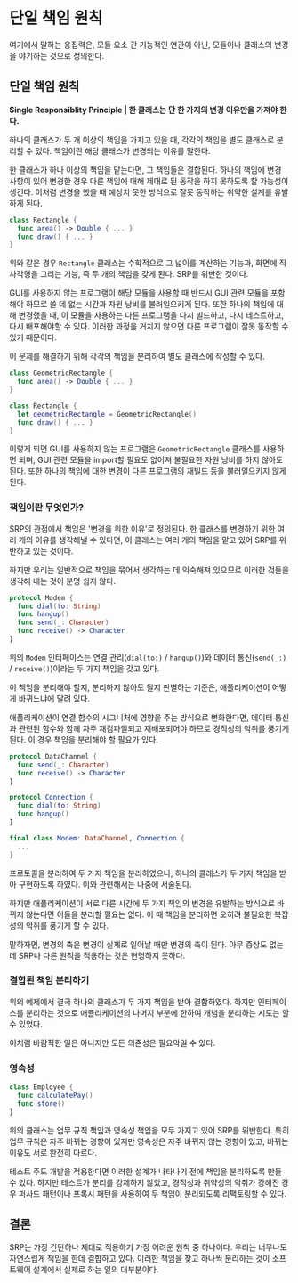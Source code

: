 # 단일 책임 원칙

여기에서 말하는 응집력은, 모듈 요소 간 기능적인 연관이 아닌, 모듈이나 클래스의 변경을 야기하는 것으로 정의한다.

## 단일 책임 원칙

**Single Responsiblity Principle | 한 클래스는 단 한 가지의 변경 이유만을 가져야 한다.**

하나의 클래스가 두 개 이상의 책임을 가지고 있을 때, 각각의 책임을 별도 클래스로 분리할 수 있다. 책임이란 해당 클래스가 변경되는 이유를 말한다.

한 클래스가 하나 이상의 책임을 맡는다면, 그 책임들은 결합된다. 하나의 책임에 변경 사항이 있어 변경한 경우 다른 책임에 대해 제대로 된 동작을 하지 못하도록 할 가능성이 생긴다. 이처럼 변경을 했을 때 예상치 못한 방식으로 잘못 동작하는 취약한 설계를 유발하게 된다.

```swift
class Rectangle {
  func area() -> Double { ... }
  func draw() { ... }
}
```

위와 같은 경우 `Rectangle` 클래스는 수학적으로 그 넓이를 계산하는 기능과, 화면에 직사각형을 그리는 기능, 즉 두 개의 책임을 갖게 된다. SRP를 위반한 것이다.

GUI를 사용하지 않는 프로그램이 해당 모듈을 사용할 때 반드시 GUI 관련 모듈을 포함해야 하므로 쓸 데 없는 시간과 자원 낭비를 불러일으키게 된다. 또한 하나의 책임에 대해 변경했을 때, 이 모듈을 사용하는 다른 프로그램을 다시 빌드하고, 다시 테스트하고, 다시 배포해야할 수 있다. 이러한 과정을 거치지 않으면 다른 프로그램이 잘못 동작할 수 있기 때문이다.

이 문제를 해결하기 위해 각각의 책임을 분리하여 별도 클래스에 작성할 수 있다.

```swift
class GeometricRectangle {
  func area() -> Double { ... }
}

class Rectangle {
  let geometricRectangle = GeometricRectangle()
  func draw() { ... }
}
```

이렇게 되면 GUI를 사용하지 않는 프로그램은 `GeometricRectangle` 클래스를 사용하면 되며, GUI 관련 모듈을 import할 필요도 없어져 불필요한 자원 낭비를 하지 않아도 된다. 또한 하나의 책임에 대한 변경이 다른 프로그램의 재빌드 등을 불러일으키지 않게 된다.

### 책임이란 무엇인가?

SRP의 관점에서 책임은 '변경을 위한 이유'로 정의된다. 한 클래스를 변경하기 위한 여러 개의 이유를 생각해낼 수 있다면, 이 클래스는 여러 개의 책임을 맡고 있어 SRP를 위반하고 있는 것이다.

하지만 우리는 일반적으로 책임을 묶어서 생각하는 데 익숙해져 있으므로 이러한 것들을 생각해 내는 것이 분명 쉽지 않다.

```swift
protocol Modem {
  func dial(to: String)
  func hangup()
  func send(_: Character)
  func receive() -> Character
}
```

위의 `Modem` 인터페이스는 연결 관리(`dial(to:)` / `hangup()`)와 데이터 통신(`send(_:)` / `receive()`)이라는 두 가지 책임을 갖고 있다. 

이 책임을 분리해야 할지, 분리하지 않아도 될지 판별하는 기준은, 애플리케이션이 어떻게 바뀌느냐에 달려 있다.

애플리케이션이 연결 함수의 시그니처에 영향을 주는 방식으로 변화한다면, 데이터 통신과 관련된 함수와 함께 자주 재컴파일되고 재배포되어야 하므로 경직성의 악취를 풍기게 된다. 이 경우 책임을 분리해야 할 필요가 있다.

```swift
protocol DataChannel {
  func send(_: Character)
  func receive() -> Character
}

protocol Connection {
  func dial(to: String)
  func hangup()
}

final class Modem: DataChannel, Connection {
  ...
}
```

프로토콜을 분리하여 두 가지 책임을 분리하였으나, 하나의 클래스가 두 가지 책임을 받아 구현하도록 하였다. 이와 관련해서는 나중에 서술된다.

하지만 애플리케이션이 서로 다른 시간에 두 가지 책임의 변경을 유발하는 방식으로 바뀌지 않는다면 이들을 분리할 필요는 없다. 이 때 책임을 분리하면 오히려 불필요한 복잡성의 악취를 풍기게 할 수 있다.

말하자면, 변경의 축은 변경이 실제로 일어날 때만 변경의 축이 된다. 아무 증상도 없는데 SRP나 다른 원칙을 적용하는 것은 현명하지 못하다.

### 결합된 책임 분리하기

위의 예제에서 결국 하나의 클래스가 두 가지 책임을 받아 결합하였다. 하지만 인터페이스를 분리하는 것으로 애플리케이션의 나머지 부분에 한하여 개념을 분리하는 시도는 할 수 있었다.

이처럼 바람직한 일은 아니지만 모든 의존성은 필요악일 수 있다.

### 영속성

```swift
class Employee {
  func calculatePay()
  func store()
}
```

위의 클래스는 업무 규칙 책임과 영속성 책임을 모두 가지고 있어 SRP를 위반한다. 특히 업무 규칙은 자주 바뀌는 경향이 있지만 영속성은 자주 바뀌지 않는 경향이 있고, 바뀌는 이유도 서로 완전히 다르다.

테스트 주도 개발을 적용한다면 이러한 설계가 나타나기 전에 책임을 분리하도록 만들 수 있다. 하지만 테스트가 분리를 강제하지 않았고, 경직성과 취약성의 악취가 강해진 경우 퍼사드 패턴이나 프록시 패턴을 사용하여 두 책임이 분리되도록 리팩토링할 수 있다.

## 결론

SRP는 가장 간단하나 제대로 적용하기 가장 어려운 원칙 중 하나이다. 우리는 너무나도 자연스럽게 책임을 한데 결합하고 있다. 이러한 책임을 찾고 하나씩 분리하는 것이 소프트웨어 설계에서 실제로 하는 일의 대부분이다.